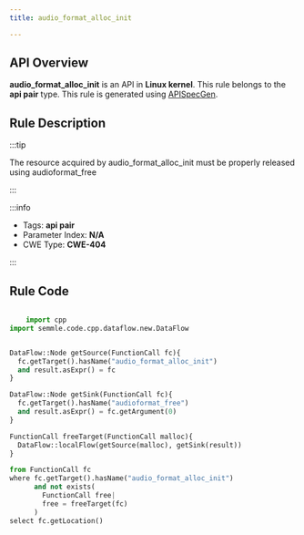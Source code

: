 ```yaml
---
title: audio_format_alloc_init

---
```



## API Overview
**audio_format_alloc_init** is an API in **Linux kernel**. This rule belongs to the **api pair** type. This rule is generated using [APISpecGen](../../tools/APISpecGen).
## Rule Description

:::tip

The resource acquired by audio_format_alloc_init must be properly released using audioformat_free

:::

:::info

- Tags: **api pair**
- Parameter Index: **N/A**
- CWE Type: **CWE-404**

:::

## Rule Code
```python

    import cpp
import semmle.code.cpp.dataflow.new.DataFlow


DataFlow::Node getSource(FunctionCall fc){
  fc.getTarget().hasName("audio_format_alloc_init")
  and result.asExpr() = fc
}

DataFlow::Node getSink(FunctionCall fc){
  fc.getTarget().hasName("audioformat_free")
  and result.asExpr() = fc.getArgument(0)
}

FunctionCall freeTarget(FunctionCall malloc){
  DataFlow::localFlow(getSource(malloc), getSink(result))
}

from FunctionCall fc
where fc.getTarget().hasName("audio_format_alloc_init")
      and not exists(
        FunctionCall free| 
        free = freeTarget(fc)
      )
select fc.getLocation()

    
```